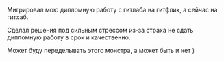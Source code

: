 Мигрировал мою дипломную работу с гитлаба на гитфлик, а сейчас на гитхаб.

Сделал решения под сильным стрессом из-за страха не сдать дипломную работу в срок и качественно.

Может буду переделывать этого монстра, а может быть и нет )
